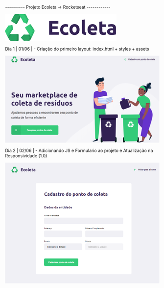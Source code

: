 ---------- Projeto Ecoleta -> Rocketseat ------------

<img src="../assets/logo.svg">

Dia 1 | 01/06 | - Criação do primeiro layout: index.html + styles + assets

<img src="imgs/firstdaynlw.png">

Dia 2 | 02/06 | - Adicionando JS e Formulario ao projeto e Atualização na Responsividade (1.0)

<img src="imgs/seconddaynlw.png">